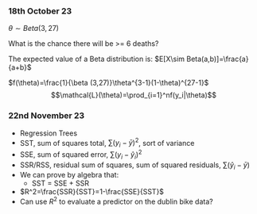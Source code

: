 ### 18th October 23
$\theta \sim Beta(3,27)$

What is the chance there will be >= 6 deaths?

The expected value of a Beta distribution is:
$E[X\sim Beta(a,b)]=\frac{a}{a+b}$

$f(\theta)=\frac{1}{\beta (3,27)}\theta^{3-1}(1-\theta)^{27-1}$
$$\mathcal{L}(\theta)=\prod_{i=1}^nf(y_i|\theta)$$


### 22nd November 23
- Regression Trees
- SST, sum of squares total, $\sum (y_i - \bar y)^2$, sort of variance
- SSE, sum of squared error, $\sum (y_i - \hat y_i)^2$
- SSR/RSS, residual sum of squares, sum of squared residuals, $\sum (\hat y_i - \bar y)$
- We can prove by algebra that:
	- SST = SSE + SSR
- $R^2=\frac{SSR}{SST}=1-\frac{SSE}{SST}$
- Can use $R^2$ to evaluate a predictor on the dublin bike data?